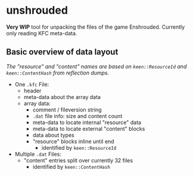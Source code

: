# unshrouded

**Very WIP** tool for unpacking the files of the game Enshrouded.
Currently only reading KFC meta-data.

## Basic overview of data layout

*The "resource" and "content" names are based on `keen::ResourceId` and `keen::ContentHash` from reflection dumps.*

- One `.kfc` File:
  - header
  - meta-data about the array data
  - array data:
    - comment / fileversion string
    - `.dat` file info: size and content count
    - meta-data to locate internal "resource" data
    - meta-data to locate external "content" blocks
    - data about types
    - "resource" blocks inline until end
      - identified by `keen::ResourceId`
- Multiple `.dat` Files:
  - "content" entries split over currently 32 files
    - identified by `keen::ContentHash`
